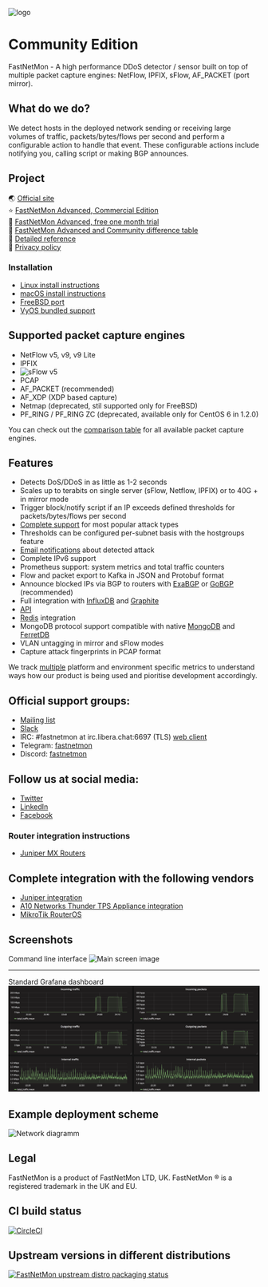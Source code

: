 ![logo](https://fastnetmon.com/wp-content/uploads/2018/01/cropped-new_logo_3var-e1515443553507-1-300x146.png)

Community Edition
===========
FastNetMon - A high performance DDoS detector / sensor built on top of multiple packet capture engines: NetFlow, IPFIX, sFlow, AF_PACKET (port mirror).

What do we do?
--------------
We detect hosts in the deployed network sending or receiving large volumes of traffic, packets/bytes/flows per second and
perform a configurable action to handle that event. These configurable actions include notifying you, calling script or making BGP announces. 

Project 
-------
🌏️ [Official site](https://fastnetmon.com)  
⭐️ [FastNetMon Advanced, Commercial Edition](https://fastnetmon.com/product-overview/)  
🌟️ [FastNetMon Advanced, free one month trial](https://fastnetmon.com/trial/)  
📜️ [FastNetMon Advanced and Community difference table](https://fastnetmon.com/compare-community-and-advanced/)  
📘️ [Detailed reference](https://translate.google.com/translate?sl=auto&tl=en&u=https%3A%2F%2Ffastnetmon.com%2Fwp-content%2Fuploads%2F2017%2F07%2FFastNetMon_Reference_Russian.pdf)  
🔏️ [Privacy policy](https://fastnetmon.com/privacy-policy/)  

### Installation
- [Linux install instructions](https://fastnetmon.com/install/)
- [macOS install instructions](https://formulae.brew.sh/formula/fastnetmon)
- [FreeBSD port](https://www.freshports.org/net-mgmt/fastnetmon/)
- [VyOS bundled support](https://fastnetmon.com/fastnetmon-community-on-vyos-rolling-1-3/)

Supported packet capture engines
--------------------------------
- NetFlow v5, v9, v9 Lite
- IPFIX
- ![sFlow](http://sflow.org/images/sflowlogo.gif) v5
- PCAP
- AF_PACKET (recommended)
- AF_XDP (XDP based capture)
- Netmap (deprecated, stil supported only for FreeBSD)
- PF_RING / PF_RING ZC (deprecated, available only for CentOS 6 in 1.2.0)

You can check out the [comparison table](https://fastnetmon.com/docs/capture_backends/) for all available packet capture engines.

Features
--------
- Detects DoS/DDoS in as little as 1-2 seconds
- Scales up to terabits on single server (sFlow, Netflow, IPFIX) or to 40G + in mirror mode
- Trigger block/notify script if an IP exceeds defined thresholds for packets/bytes/flows per second
- [Complete support](https://fastnetmon.com/docs/detected_attack_types/) for most popular attack types
- Thresholds can be configured per-subnet basis with the hostgroups feature
- [Email notifications](https://fastnetmon.com/docs/attack_report_example/) about detected attack
- Complete IPv6 support
- Prometheus support: system metrics and total traffic counters
- Flow and packet export to Kafka in JSON and Protobuf format
- Announce blocked IPs via BGP to routers with [ExaBGP](https://fastnetmon.com/docs/exabgp_integration/) or [GoBGP](https://fastnetmon.com/docs/gobgp-integration/) (recommended)
- Full integration with [InfluxDB](https://fastnetmon.com/docs/influxdb_integration/) and [Graphite](https://fastnetmon.com/docs/graphite_integration/)
- [API](https://fastnetmon.com/docs/fastnetmon-community-api/)
- [Redis](https://fastnetmon.com/docs/redis/) integration
- MongoDB protocol support compatible with native [MongoDB](https://fastnetmon.com/docs/mongodb/) and [FerretDB](https://github.com/FerretDB/FerretDB)
- VLAN untagging in mirror and sFlow modes
- Capture attack fingerprints in PCAP format

We track [multiple](https://github.com/pavel-odintsov/fastnetmon/search?q=send_usage_data_to_reporting_server) platform and environment specific metrics to understand ways how our product is being used and pioritise development accordingly. 

Official support groups:
-------
- [Mailing list](https://groups.google.com/g/fastnetmon)
- [Slack](https://slack.fastnetmon.com)
- IRC: #fastnetmon at irc.libera.chat:6697 (TLS) [web client](https://web.libera.chat/?channels=#fastnetmon)
- Telegram: [fastnetmon](https://t.me/fastnetmon)
- Discord: [fastnetmon](https://discord.fastnetmon.com)

Follow us at social media:
-------
- [Twitter](https://twitter.com/fastnetmon)
- [LinkedIn](https://www.linkedin.com/company/fastnetmon/)
- [Facebook](https://www.facebook.com/fastnetmon/)

### Router integration instructions
- [Juniper MX Routers](https://fastnetmon.com/docs/junos_integration/)

Complete integration with the following vendors
--------------------------------
- [Juniper integration](src/juniper_plugin)
- [A10 Networks Thunder TPS Appliance integration](src/a10_plugin)
- [MikroTik RouterOS](src/mikrotik_plugin)


Screenshots
------------
Command line interface
![Main screen image](docs/images/fastnetmon_screen.png)

------------
Standard Grafana dashboard
![Grafana total traffic](docs/images/grafana_total.png)

Example deployment scheme
--------------

![Network diagramm](docs/images/deploy.png)

Legal
--------------
FastNetMon is a product of FastNetMon LTD, UK. FastNetMon ® is a registered trademark in the UK and EU.

CI build status
--------------
[![CircleCI](https://circleci.com/gh/pavel-odintsov/fastnetmon/tree/master.svg?style=svg)](https://circleci.com/gh/pavel-odintsov/fastnetmon/tree/master)

Upstream versions in different distributions
--------------

[![FastNetMon upstream distro packaging status](https://repology.org/badge/vertical-allrepos/fastnetmon.svg)](https://repology.org/project/fastnetmon/versions)
